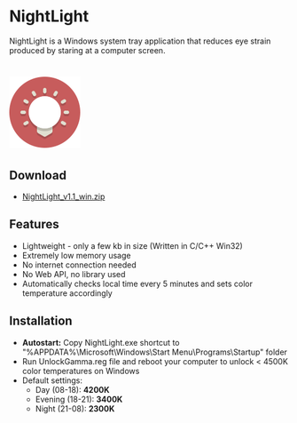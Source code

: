 # NightLight
NightLight is a Windows system tray application that reduces eye strain produced by staring at a computer screen.
# ![NightLight](https://raw.githubusercontent.com/D-Ermis/D.lux/master/D.lux/logo.png)

## Download 
* [NightLight_v1.1_win.zip](https://github.com/D-Ermis/NightLight/files/2095542/NightLight_v1.1_win.zip)

## Features
* Lightweight - only a few kb in size (Written in C/C++ Win32)
* Extremely low memory usage
* No internet connection needed
* No Web API, no library used
* Automatically checks local time every 5 minutes and sets color temperature accordingly

## Installation
* **Autostart:** Copy NightLight.exe shortcut to "%APPDATA%\Microsoft\Windows\Start Menu\Programs\Startup" folder
* Run UnlockGamma.reg file and reboot your computer to unlock < 4500K color temperatures on Windows
* Default settings: 
  * Day (08-18): **4200K**
  * Evening (18-21): **3400K**
  * Night (21-08): **2300K**
